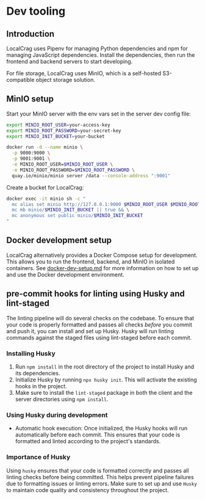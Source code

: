 # Dev tooling

## Introduction

LocalCrag uses Pipenv for managing Python dependencies and npm for managing JavaScript dependencies. Install the dependencies, then run the frontend and backend servers to start developing.

For file storage, LocalCrag uses MinIO, which is a self-hosted S3-compatible object storage solution.

## MinIO setup

Start your MinIO server with the env vars set in the server dev config file:

```bash
export MINIO_ROOT_USER=your-access-key
export MINIO_ROOT_PASSWORD=your-secret-key
export MINIO_INIT_BUCKET=your-bucket
```

```bash
docker run -d --name minio \
  -p 9000:9000 \
  -p 9001:9001 \
  -e MINIO_ROOT_USER=$MINIO_ROOT_USER \
  -e MINIO_ROOT_PASSWORD=$MINIO_ROOT_PASSWORD \
  quay.io/minio/minio server /data --console-address ":9001"
```

Create a bucket for LocalCrag:

```bash
docker exec -it minio sh -c "
  mc alias set minio http://127.0.0.1:9000 $MINIO_ROOT_USER $MINIO_ROOT_PASSWORD && \
  mc mb minio/$MINIO_INIT_BUCKET || true && \
  mc anonymous set public minio/$MINIO_INIT_BUCKET
"
```

## Docker development setup

LocalCrag alternatively provides a Docker Compose setup for development. This allows you to run the frontend, backend, and MinIO in isolated containers.
See [docker-dev-setup.md](./docs/docker-dev-setup.md) for more information on how to set up and use the Docker development environment.

## pre-commit hooks for linting using Husky and lint-staged

The linting pipeline will do several checks on the codebase. To ensure that your code is properly formatted and passes
all checks _before_ you commit and push it, you can install and set up Husky. Husky will run linting commands against
the staged files using lint-staged before each commit.

### Installing Husky

1. Run `npm install` in the root directory of the project to install Husky and its dependencies.
2. Initialize Husky by running `npx husky init`. This will activate the existing hooks in the project.
3. Make sure to install the `lint-staged` package in both the client and the server directories using `npm install`.

### Using Husky during development

- Automatic hook execution: Once initialized, the Husky hooks will run automatically before each commit. This ensures
  that your code is formatted and linted according to the project's standards.

### Importance of Husky

Using `husky` ensures that your code is formatted correctly and passes all linting checks before being committed. This
helps prevent pipeline failures due to formatting issues or linting errors. Make sure to set up and use `Husky` to
maintain code quality and consistency throughout the project.

